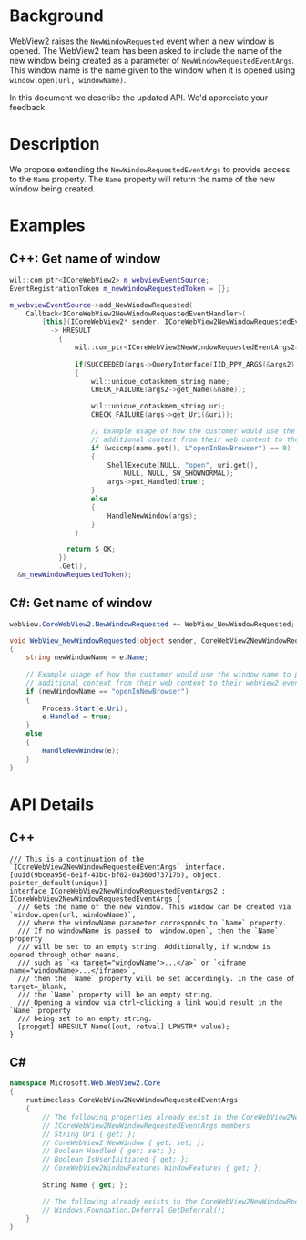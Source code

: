 # Background
WebView2 raises the `NewWindowRequested` event when a new window is opened. The WebView2 team has been asked to include the name of the new window 
being created as a parameter of `NewWindowRequestedEventArgs`. This window name is the name given to the window when it is opened 
using `window.open(url, windowName)`.

In this document we describe the updated API. We'd appreciate your feedback.

# Description
We propose extending the `NewWindowRequestedEventArgs` to provide access to the `Name` property. 
The `Name` property will return the name of the new window being created. 

# Examples
## C++: Get name of window

``` cpp
wil::com_ptr<ICoreWebView2> m_webviewEventSource;
EventRegistrationToken m_newWindowRequestedToken = {};

m_webviewEventSource->add_NewWindowRequested(
    Callback<ICoreWebView2NewWindowRequestedEventHandler>(
        [this](ICoreWebView2* sender, ICoreWebView2NewWindowRequestedEventArgs* args)
          -> HRESULT 
            {
                wil::com_ptr<ICoreWebView2NewWindowRequestedEventArgs2> args2;
              
                if(SUCCEEDED(args->QueryInterface(IID_PPV_ARGS(&args2)))) 
                {
                    wil::unique_cotaskmem_string name;
                    CHECK_FAILURE(args2->get_Name(&name));

                    wil::unique_cotaskmem_string uri;
                    CHECK_FAILURE(args->get_Uri(&uri));

                    // Example usage of how the customer would use the window name to pass
                    // additional context from their web content to their webview2 event handler.
                    if (wcscmp(name.get(), L"openInNewBrowser") == 0)
                    {
                        ShellExecute(NULL, "open", uri.get(), 
                            NULL, NULL, SW_SHOWNORMAL);
                        args->put_Handled(true);
                    }
                    else 
                    {
                        HandleNewWindow(args);
                    }
                }

              return S_OK;
            })
            .Get(),
  &m_newWindowRequestedToken);
```

## C#: Get name of window
```c#
webView.CoreWebView2.NewWindowRequested += WebView_NewWindowRequested;

void WebView_NewWindowRequested(object sender, CoreWebView2NewWindowRequestedEventArgs e)
{
    string newWindowName = e.Name;
    
    // Example usage of how the customer would use the window name to pass
    // additional context from their web content to their webview2 event handler.
    if (newWindowName == "openInNewBrowser")
    {
        Process.Start(e.Uri);
        e.Handled = true;
    }
    else
    {
        HandleNewWindow(e);
    }
}
```

# API Details
## C++
```
/// This is a continuation of the `ICoreWebView2NewWindowRequestedEventArgs` interface.
[uuid(9bcea956-6e1f-43bc-bf02-0a360d73717b), object, pointer_default(unique)]
interface ICoreWebView2NewWindowRequestedEventArgs2 : ICoreWebView2NewWindowRequestedEventArgs {
  /// Gets the name of the new window. This window can be created via `window.open(url, windowName)`,
  /// where the windowName parameter corresponds to `Name` property.
  /// If no windowName is passed to `window.open`, then the `Name` property 
  /// will be set to an empty string. Additionally, if window is opened through other means, 
  /// such as `<a target="windowName">...</a>` or `<iframe name="windowName>...</iframe>`,
  /// then the `Name` property will be set accordingly. In the case of target=_blank, 
  /// the `Name` property will be an empty string.
  /// Opening a window via ctrl+clicking a link would result in the `Name` property 
  /// being set to an empty string.
  [propget] HRESULT Name([out, retval] LPWSTR* value);
}
```

## C#
```c#
namespace Microsoft.Web.WebView2.Core
{
    runtimeclass CoreWebView2NewWindowRequestedEventArgs
    {
        // The following properties already exist in the CoreWebView2NewWindowRequestedEventArgs
        // ICoreWebView2NewWindowRequestedEventArgs members
        // String Uri { get; };
        // CoreWebView2 NewWindow { get; set; };
        // Boolean Handled { get; set; };
        // Boolean IsUserInitiated { get; };
        // CoreWebView2WindowFeatures WindowFeatures { get; };
       
        String Name { get; };

        // The following already exists in the CoreWebView2NewWindowRequestedEventArgs
        // Windows.Foundation.Deferral GetDeferral();
    }
}
```
